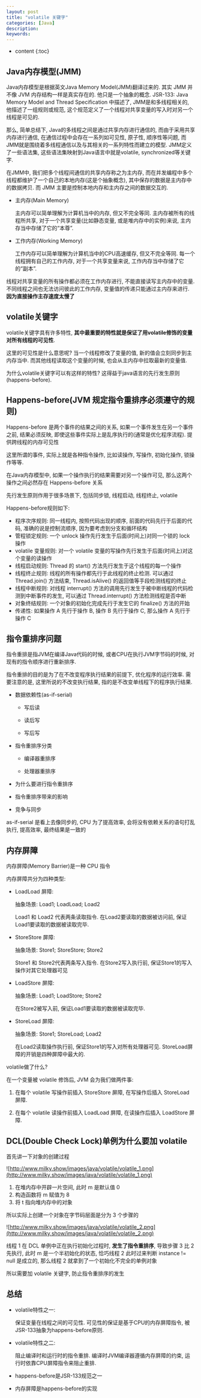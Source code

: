 ```yaml
---
layout: post
title: "volatile 关键字"
categories: [Java]
description:
keywords:
---
```


* content
{:toc}

## Java内存模型(JMM)

Java内存模型是根据英文Java Memory Model(JMM)翻译过来的. 其实  JMM 并不像 JVM 内存结构一样是真实存在的. 他只是一个抽象的概念. JSR-133: Java Memory Model and Thread Specification 中描述了, JMM是和多线程相关的, 他描述了一组规则或规范, 这个规范定义了一个线程对共享变量的写入时对另一个线程是可见的. 

那么, 简单总结下, Java的多线程之间是通过共享内存进行通信的, 而由于采用共享内存进行通信, 在通信过程中会存在一系列如可见性, 原子性, 顺序性等问题, 而JMM就是围绕着多线程通信以及与其相关的一系列特性而建立的模型. JMM定义了一些语法集, 这些语法集映射到Java语言中就是volatile, synchronized等关键字. 

在JMM中, 我们把多个线程间通信的共享内存称之为主内存, 而在并发编程中多个线程都维护了一个自己的本地内存(这是个抽象概念), 其中保存的数据是主内存中的数据拷贝. 而 JMM 主要是控制本地内存和主内存之间的数据交互的. 

* 主内存(Main Memory)

    主内存可以简单理解为计算机当中的内存, 但又不完全等同. 主内存被所有的线程所共享, 对于一个共享变量(比如静态变量, 或是堆内存中的实例)来说, 主内存当中存储了它的“本尊”. 

* 工作内存(Working Memory)

    工作内存可以简单理解为计算机当中的CPU高速缓存, 但又不完全等同. 每一个线程拥有自己的工作内存, 对于一个共享变量来说, 工作内存当中存储了它的“副本”. 
    

线程对共享变量的所有操作都必须在工作内存进行, 不能直接读写主内存中的变量. 不同线程之间也无法访问彼此的工作内存, 变量值的传递只能通过主内存来进行. **因为直接操作主存速度太慢了**

## volatile关键字

volatile关键字具有许多特性, **其中最重要的特性就是保证了用volatile修饰的变量对所有线程的可见性**. 

这里的可见性是什么意思呢? 当一个线程修改了变量的值, 新的值会立刻同步到主内存当中. 而其他线程读取这个变量的时候, 也会从主内存中拉取最新的变量值. 

为什么volatile关键字可以有这样的特性? 这得益于java语言的先行发生原则(happens-before). 

## Happens-before(JVM 规定指令重排序必须遵守的规则)

Happens-before 是两个事件的结果之间的关系, 如果一个事件发生在另一个事件之前, 结果必须反映, 即使这些事件实际上是乱序执行的(通常是优化程序流程). 提供跨线程的内存可见性

这里所谓的事件, 实际上就是各种指令操作, 比如读操作, 写操作, 初始化操作, 锁操作等等. 

在Java内存模型中, 如果一个操作执行的结果需要对另一个操作可见, 那么这两个操作之间必然存在 Happens-before 关系

先行发生原则作用于很多场景下, 包括同步锁, 线程启动, 线程终止, volatile

Happens-before规则如下:

* 程序次序规则: 同一线程内, 按照代码出现的顺序, 前面的代码先行于后面的代码, 准确的说是控制流顺序, 因为要考虑到分支和循环结构
* 管程锁定规则: 一个 unlock 操作先行发生于后面(时间上)对同一个锁的 lock 操作
* volatile 变量规则: 对一个 volatile 变量的写操作先行发生于后面(时间上)对这个变量的读操作
* 线程启动规则: Thread 的 start() 方法先行发生于这个线程的每一个操作
* 线程终止规则: 线程的所有操作都先行于此线程的终止检测. 可以通过 Thread.join() 方法结束, Thread.isAlive() 的返回值等手段检测线程的终止
* 线程中断规则: 对线程 interrupt() 方法的调用先行发生于被中断线程的代码检测到中断事件的发生, 可以通过 Thread.interrupt() 方法检测线程是否中断
* 对象终结规则: 一个对象的初始化完成先行于发生它的 finalize() 方法的开始
* 传递性: 如果操作 A 先行于操作 B, 操作 B 先行于操作 C, 那么操作 A 先行于操作 C

## 指令重排序问题

指令重排是指JVM在编译Java代码的时候, 或者CPU在执行JVM字节码的时候, 对现有的指令顺序进行重新排序. 

指令重排的目的是为了在不改变程序执行结果的前提下, 优化程序的运行效率. 需要注意的是, 这里所说的不改变执行结果, 指的是不改变单线程下的程序执行结果. 

* 数据依赖性(as-if-serial)

    * 写后读

    * 读后写

    * 写后写
* 指令重排序分类

    * 编译器重排序

    * 处理器重排序
* 为什么要进行指令重排序
* 指令重排序带来的影响
* 竞争与同步

as-if-serial 是看上去像同步的, CPU 为了提高效率, 会将没有依赖关系的语句打乱执行, 提高效率, 最终结果是一致的

## 内存屏障

内存屏障(Memory Barrier)是一种 CPU 指令

内存屏障共分为四种类型: 

* LoadLoad 屏障: 

    抽象场景: Load1; LoadLoad; Load2

    Load1 和 Load2 代表两条读取指令. 在Load2要读取的数据被访问前, 保证Load1要读取的数据被读取完毕. 


* StoreStore 屏障: 

    抽象场景: Store1; StoreStore; Store2

    Store1 和 Store2代表两条写入指令. 在Store2写入执行前, 保证Store1的写入操作对其它处理器可见

* LoadStore 屏障: 

    抽象场景: Load1; LoadStore; Store2

    在Store2被写入前, 保证Load1要读取的数据被读取完毕. 

* StoreLoad 屏障: 

    抽象场景: Store1; StoreLoad; Load2

    在Load2读取操作执行前, 保证Store1的写入对所有处理器可见. StoreLoad屏障的开销是四种屏障中最大的. 

volatile做了什么? 


在一个变量被 volatile 修饰后, JVM 会为我们做两件事: 

1. 在每个 volatile 写操作前插入 StoreStore 屏障, 在写操作后插入 StoreLoad 屏障. 

2. 在每个 volatile 读操作前插入 LoadLoad 屏障, 在读操作后插入 LoadStore 屏障. 



## DCL(Double Check Lock)单例为什么要加 volatile

首先讲一下对象的创建过程

![http://www.milky.show/images/java/volatile/volatile_1.png](http://www.milky.show/images/java/volatile/volatile_1.png)

1.  在堆内存中开辟一片空间, 此时 m 是默认值 0
2.  构造函数将 m 赋值为 8
3.  将 t 指向堆内存中的对象

所以实际上创建一个对象在字节码层面是分为 3 个步骤的

![http://www.milky.show/images/java/volatile/volatile_2.png](http://www.milky.show/images/java/volatile/volatile_2.png)

线程 1 在 DCL 单例中正在执行初始化过程时, **发生了指令重排序**, 导致步骤 3 比 2 先执行, 此时 m 是一个半初始化的状态, 恰巧线程 2 此时过来判断 instance != null 是成立的, 那么线程 2 就拿到了一个初始化不完全的单例对象

所以需要加 volatile 关键字, 防止指令重排序的发生





## 总结

* volatile特性之一: 

    保证变量在线程之间的可见性. 可见性的保证是基于CPU的内存屏障指令, 被JSR-133抽象为happens-before原则. 

* volatile特性之二: 

    阻止编译时和运行时的指令重排. 编译时JVM编译器遵循内存屏障的约束, 运行时依靠CPU屏障指令来阻止重排. 

* happens-before是JSR-133规范之一

* 内存屏障是happens-before的实现
